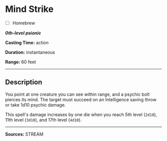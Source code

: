 # Mind Strike

- [ ] Homebrew

***0th-level psionic***

**Casting Time:** action

**Duration:** instantaneous

**Range:** 60 feet

---

## Description
You point at one creature you can see within range, and a psychic bolt pierces its mind.
The target must succeed on an Intelligence saving throw or take 1d10 psychic damage.

This spell's damage increases by one die when you reach 5th level (`2d10`), 11th level (`3d10`), and 17th level (`4d10`).

---

**Sources:** STREAM
